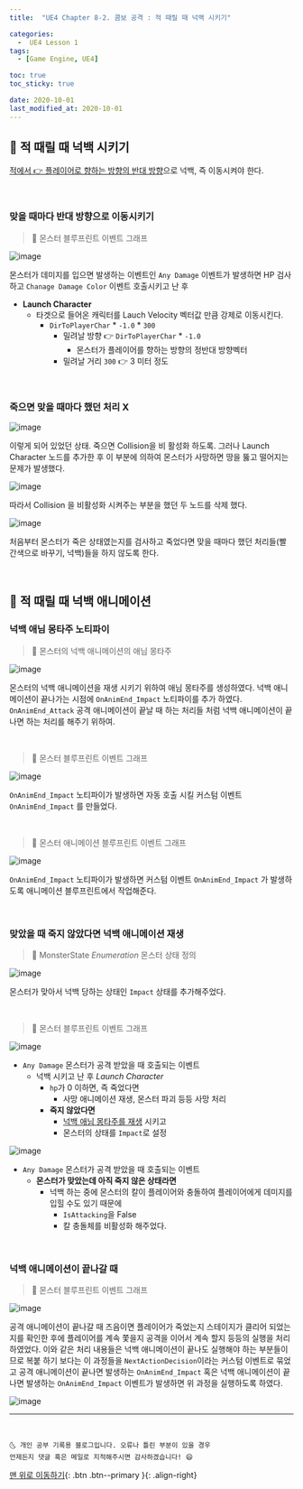 ```yaml
---
title:  "UE4 Chapter 8-2. 콤보 공격 : 적 때릴 때 넉백 시키기" 

categories:
  -  UE4 Lesson 1 
tags:
  - [Game Engine, UE4]

toc: true
toc_sticky: true

date: 2020-10-01
last_modified_at: 2020-10-01
---
```


## 🚖 적 때릴 때 넉백 시키기 

<u>적에서 👉 플레이어로 향하는 방향의 반대 방향</u>으로 넉백, 즉 이동시켜야 한다.

<br>

### 맞을 때마다 반대 방향으로 이동시키기

> 🚩 몬스터 블루프린트 이벤트 그래프

![image](https://user-images.githubusercontent.com/42318591/94763533-7b8a7e00-03e5-11eb-9752-a0bab0ea17a7.png)

몬스터가 데미지를 입으면 발생하는 이벤트인 `Any Damage` 이벤트가 발생하면 HP 검사하고 `Chanage Damage Color` 이벤트 호출시키고 난 후

- **Launch Character**
  - 타겟으로 들어온 캐릭터를 Lauch Velocity 벡터값 만큼 강제로 이동시킨다.  
    - `DirToPlayerChar` * `-1.0` * `300`
      - 밀려날 방향 👉 `DirToPlayerChar` * `-1.0`
        - 몬스터가 플레이어를 향하는 방향의 정반대 방향벡터
      - 밀려날 거리 `300` 👉 3 미터 정도

<br>

### 죽으면 맞을 때마다 했던 처리 X 

![image](https://user-images.githubusercontent.com/42318591/94763378-0ae36180-03e5-11eb-9837-9663254c7792.png)

이렇게 되어 있었던 상태. 죽으면 Collision을 비 활성화 하도록. 그러나 Launch Character 노드를 추가한 후 이 부분에 의하여 몬스터가 사망하면 땅을 뚫고 떨어지는 문제가 발생했다.

![image](https://user-images.githubusercontent.com/42318591/94763424-25b5d600-03e5-11eb-82fc-a719dc3b827b.png)

따라서 Collision 을 비활성화 시켜주는 부분을 했던 두 노드를 삭제 했다.

![image](https://user-images.githubusercontent.com/42318591/94763560-8b09c700-03e5-11eb-9e6a-26b1d7f9e471.png)

처음부터 몬스터가 죽은 상태였는지를 검사하고 죽었다면 맞을 때마다 했던 처리들(빨간색으로 바꾸기, 넉백)들을 하지 않도록 한다.

<br>

## 🚖 적 때릴 때 넉백 애니메이션

### 넉백 애님 몽타주 노티파이

> 🚩 몬스터의 넉백 애니메이션의 애님 몽타주

![image](https://user-images.githubusercontent.com/42318591/94890748-17d28480-04bb-11eb-8e02-a071c24e3eab.png)

몬스터의 넉백 애니메이션을 재생 시키기 위하여 애님 몽타주를 생성하였다. 넉백 애니메이션이 끝나가는 시점에 `OnAnimEnd_Impact` 노티파이를 추가 하였다. `OnAnimEnd_Attack` 공격 애니메이션이 끝날 때 하는 처리들 처럼 넉백 애니메이션이 끝나면 하는 처리를 해주기 위하여.

<br>

> 🚩 몬스터 블루프린트 이벤트 그래프

![image](https://user-images.githubusercontent.com/42318591/94891168-4b61de80-04bc-11eb-9f43-2999aa500a46.png)

`OnAnimEnd_Impact` 노티파이가 발생하면 자동 호출 시킬 커스텀 이벤트 `OnAnimEnd_Impact` 를 만들었다.

<br>

> 🚩 몬스터 애니메이션 블루프린트 이벤트 그래프

![image](https://user-images.githubusercontent.com/42318591/94891118-308f6a00-04bc-11eb-9847-cfee353cde56.png)

`OnAnimEnd_Impact` 노티파이가 발생하면 커스텀 이벤트 `OnAnimEnd_Impact` 가 발생하도록 애니메이션 블루프린트에서 작업해준다.

<br>

### 맞았을 때 죽지 않았다면 넉백 애니메이션 재생

> 🚩 MonsterState *Enumeration* 몬스터 상태 정의

![image](https://user-images.githubusercontent.com/42318591/94890472-469c2b00-04ba-11eb-83c3-0fbbda4d9e03.png)


몬스터가 맞아서 넉백 당하는 상태인 `Impact` 상태를 추가해주었다.

<br>

> 🚩 몬스터 블루프린트 이벤트 그래프

![image](https://user-images.githubusercontent.com/42318591/94890425-308e6a80-04ba-11eb-85c1-93d46601f81f.png)

- `Any Damage` 몬스터가 공격 받았을 때 호출되는 이벤트
  - 넉백 시키고 난 후 *Launch Character*
    - `hp`가 0 이하면, 즉 죽었다면
      - 사망 애니메이션 재생, 몬스터 파괴 등등 사망 처리
    - **죽지 않았다면**
      - <u>넉백 애님 몽타주를 재생</u> 시키고
      - 몬스터의 상태를 `Impact`로 설정

![image](https://user-images.githubusercontent.com/42318591/94890855-7566d100-04bb-11eb-94cc-00bbf651f1a8.png)

- `Any Damage` 몬스터가 공격 받았을 때 호출되는 이벤트
  - **몬스터가 맞았는데 아직 죽지 않은 상태라면**
    - 넉백 하는 중에 몬스터의 칼이 플레이어와 충돌하여 플레이어에게 데미지를 입힐 수도 있기 때문에
      - `IsAttacking`을 False
      - 칼 충돌체를 비활성화 해주었다.

<br>

### 넉백 애니메이션이 끝나갈 때

> 🚩 몬스터 블루프린트 이벤트 그래프

![image](https://user-images.githubusercontent.com/42318591/94890960-bb239980-04bb-11eb-9947-17364355c974.png)

공격 애니메이션이 끝나갈 때 즈음이면 플레이어가 죽었는지 스테이지가 클리어 되었는지를 확인한 후에 플레이어를 계속 쫓을지 공격을 이어서 계속 할지 등등의 실행을 처리하였었다. 이와 같은 처리 내용들은 넉백 애니메이션이 끝나도 실행해야 하는 부분들이므로 복붙 하기 보다는 이 과정들을 `NextActionDecision`이라는 커스텀 이벤트로 묶었고 공격 애니메이션이 끝나면 발생하는 `OnAnimEnd_Impact` 혹은 넉백 애니메이션이 끝나면 발생하는 `OnAnimEnd_Impact` 이벤트가 발생하면 위 과정을 실행하도록 하였다.

![image](https://user-images.githubusercontent.com/42318591/94891080-0c338d80-04bc-11eb-9b65-8cf1a89775df.png)




***
<br>

    🌜 개인 공부 기록용 블로그입니다. 오류나 틀린 부분이 있을 경우 
    언제든지 댓글 혹은 메일로 지적해주시면 감사하겠습니다! 😄

[맨 위로 이동하기](#){: .btn .btn--primary }{: .align-right}